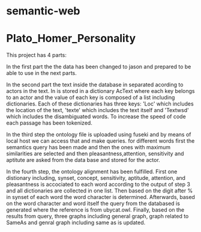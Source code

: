 # semantic-web
# Plato_Homer_Personality
This project has 4 parts:

In the first part the the data has been changed to jason and prepared to be able to use in the next parts. 

In the second part the text inside the database in separated acording to actors in the text. In is stored in a dictionary
AcText where each key belongs to an actor and the value of each key is composed of a list including dictionaries. Each of these 
dictionaries has three keys: 'Loc' which includes the location of the text, 'texte' which includes the text itself and 'Textwsd' which includes the 
disambiguated words. To increase the speed of code each passage has been tokenized. 

In the third step the ontology file is uploaded using fuseki and by means of local host we can access that and make queries.
for different words first the semantics query has been made and then the ones with maximum similarities are selected and then pleasantness,attention, sensitivity and aptitute 
are asked from the data base and stored for the actor.

In the fourth step, the ontology alignment has been fulfilled. First one distionary including, synset, concept, sensitivity, aptitude, attention, and pleasantness is accociated to each word according to the output of step 3 and all dictionaries are
collected in one list. Then based on the digit after % in synset of each word the word character is determined.
Afterwards, based on the word character and word itself the query from the databased is generated where the reference is from ubycat.owl. Finally, based on the results from query, three graphs including general graph, graph related to SameAs and genral graph including same as is updated.

  
